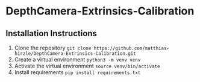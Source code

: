 # DepthCamera-Extrinsics-Calibration
## Installation Instructions
1. Clone the repository
```git clone https://github.com/matthias-hirzle/DepthCamera-Extrinsics-Calibration.git```
1. Create a virtual environment
```python3 -m venv venv```
1. Activate the virtual environment
```source venv/bin/activate```
1. Install requirements
```pip install requirements.txt```
